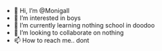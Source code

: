 - 👋 Hi, I’m @Monigall
- 👀 I’m interested in boys
- 🌱 I’m currently learning nothing school in doodoo
- 💞️ I’m looking to collaborate on nothing 
- 📫 How to reach me.. dont

<!---
Monigall/Monigall is a ✨ special ✨ repository because its `README.md` (this file) appears on your GitHub profile.
You can click the Preview link to take a look at your changes.
--->
